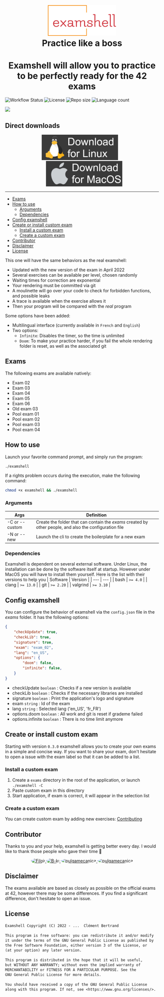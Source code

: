 <h1 align="center">
  <img height="100" src="md/logo.svg" alt="logo"><br>
	Practice like a boss
</h1>

<h1 align="center">Examshell will allow you to practice to be perfectly ready for the 42 exams</h1>

<img alt="Workflow Status" src="https://img.shields.io/github/actions/workflow/status/c-bertran/42-exam-shell/.github/workflows/release.yml?style=flat-square"/> <img alt="License" src="https://img.shields.io/github/license/c-bertran/42-exam-shell?style=flat-square"> <img alt="Repo size" src="https://img.shields.io/github/repo-size/c-bertran/42-exam-shell?style=flat-square" /> <img alt="Language count" src="https://img.shields.io/github/languages/count/c-bertran/42-exam-shell?style=flat-square">

<img src="md/main.gif"></img>

## Direct downloads

<div align="center">
	<a href="https://github.com/c-bertran/42-exam-shell/releases/latest/download/examshell-linux" style="margin-right: 1em">
		<img alt="Download latest Linux version" width=250 src="md/download_linux.jpg" />
	</a>
	<a href="https://github.com/c-bertran/42-exam-shell/releases/latest/download/examshell-macos" style="margin-left: 1em">
		<img alt="Download latest MacOS version" width=250 src="md/download_macos.jpg" />
	</a>
</div>

---

- [Exams](#exams)
- [How to use](#how-to-use)
	- [Arguments](#arguments)
	- [Dependencies](#dependencies)
- [Config examshell](#config-examshell)
- [Create or install custom exam](#create-or-install-custom-exam)
	- [Install a custom exam](#install-a-custom-exam)
	- [Create a custom exam](#create-a-custom-exam)
- [Contributor](#contributor)
- [Disclaimer](#disclaimer)
- [License](#license)

This one will have the same behaviors as the real examshell:
- Updated with the new version of the exam in April 2022
- Several exercises can be available per level, chosen randomly
- Waiting times for correction are exponential
- Your rendering must be committed via git
- A moulinette will go over your code to check for forbidden functions, and possible leaks
- A trace is available when the exercise allows it
- Then your program will be compared with the _real_ program

Some options have been added:
- Multilingual interface (currently available in `French` and `English`)
- Two options:
  - `Infinite`: Disables the timer, so the time is unlimited
  - `Doom`: To make your practice harder, if you fail the whole rendering folder is reset, as well as the associated git

## Exams
The following exams are available natively:
- Exam 02
- Exam 03
- Exam 04
- Exam 05
- Exam 06
- Old exam 03
- Pool exam 01
- Pool exam 02
- Pool exam 03
- Pool exam 04

## How to use
Launch your favorite command prompt, and simply run the program:
```sh
./examshell
```

If a rights problem occurs during the execution, make the following command:
```sh
chmod +x examshell && ./examshell
```

### Arguments
| Args | Definition |
| --- | --- |
| -C or --custom | Create the folder that can contain the *exams* created by other people, and also the configuration file |
| -N or --new | Launch the cli to create the boilerplate for a new exam |

### Dependencies
Examshell is dependent on several external software. Under Linux, the installation can be done by the software itself at startup. However under MacOS you will have to install them yourself. Here is the list with their versions to help you
| Software | Version |
| --- | --- |
| bash | `>= 4.0` |
| clang | `>= 13.0` |
| git | `>= 2.20` |
| valgrind | `>= 3.10` |

## Config examshell
You can configure the behavior of examshell via the `config.json` file in the *exams* folder.
It has the following options:
```json
{
	"checkUpdate": true,
	"checkLib": true,
	"signature": true,
	"exam": "exam_02",
	"lang": "en_US",
	"options": {
		"doom": false,
		"infinite": false,
	}
}
```

- checkUpdate `boolean` : Checks if a new version is available
- checkLib `boolean` : Checks if the necessary libraries are installed
- signature `boolean` : Print the application's logo and signature
- exam `string` : Id of the exam
- lang `string` : Selected lang ('en_US', 'fr_FR')
- options.doom `boolean` : All work and git is reset if grademe failed
- options.infinite `boolean` : There is no time limit anymore

## Create or install custom exam
Starting with version `0.3.0` examshell allows you to create your own exams in a simple and concise way.
If you want to share your exam, don't hesitate to open a issue with the exam label so that it can be added to a list.

### Install a custom exam
1. Create a `exams` directory in the root of the application, or launch `./examshell -C`
2. Paste custom exam in this directory
3. Start application, if exam is correct, it will appear in the selection list

### Create a custom exam
You can create custom exam by adding new exercises: [Contributing](CONTRIBUTING.md)

## Contributor
Thanks to you and your help, examshell is getting better every day. I would like to thank those people who gave their time 🧡

<div align="center">
	<a href="https://github.com/Filoji">
		<img alt="Filoji" width="70" style="border-radius: 50%" src="https://avatars.githubusercontent.com/u/67588131?v=4" />
	</a>
	<a href="https://github.com/B-ki">
		<img alt="B-ki" width="70" style="border-radius: 50%" src="https://avatars.githubusercontent.com/u/87602480?s=200&v=4" />
	</a>
	<a href="https://github.com/pulgamecanica">
		<img alt="pulgamecanica" width="70" style="border-radius: 50%" src="https://avatars.githubusercontent.com/u/28810331?v=4" />
	</a>
	<a href="https://github.com/ThatsLucas">
		<img alt="pulgamecanica" width="70" style="border-radius: 50%" src="https://avatars.githubusercontent.com/u/89994389?v=4" />
	</a>
</div>

## Disclaimer
The exams available are based as closely as possible on the official exams at 42, however there may be some differences.
If you find a significant difference, don't hesitate to open an issue.

## License
```text
Examshell Copyright (C) 2022 - ...  Clément Bertrand
    
This program is free software: you can redistribute it and/or modify
it under the terms of the GNU General Public License as published by
the Free Software Foundation, either version 3 of the License, or
(at your option) any later version.

This program is distributed in the hope that it will be useful,
but WITHOUT ANY WARRANTY; without even the implied warranty of
MERCHANTABILITY or FITNESS FOR A PARTICULAR PURPOSE. See the
GNU General Public License for more details.

You should have received a copy of the GNU General Public License
along with this program. If not, see <https://www.gnu.org/licenses/>.
```

